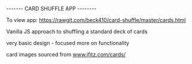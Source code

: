 
-------  CARD SHUFFLE APP  --------

To view app:
https://rawgit.com/beck410/card-shuffle/master/cards.html

Vanilla JS approach to shuffling a standard deck of cards

very basic design - focused more on functionality

card images sourced from www.jfitz.com/cards/
